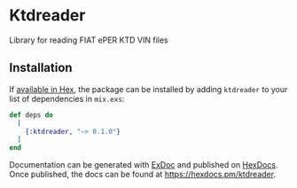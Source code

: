 # Ktdreader

Library for reading FIAT ePER KTD VIN files

## Installation

If [available in Hex](https://hex.pm/docs/publish), the package can be installed
by adding `ktdreader` to your list of dependencies in `mix.exs`:

```elixir
def deps do
  [
    {:ktdreader, "~> 0.1.0"}
  ]
end
```

Documentation can be generated with [ExDoc](https://github.com/elixir-lang/ex_doc)
and published on [HexDocs](https://hexdocs.pm). Once published, the docs can
be found at <https://hexdocs.pm/ktdreader>.

